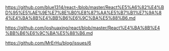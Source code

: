 https://github.com/blue1314/react-/blob/master/React%E5%A6%82%E4%BD%95%E5%AE%9E%E7%8E%B0%E8%87%AA%E5%B7%B1%E7%9A%84%E4%BA%8B%E4%BB%B6%E6%9C%BA%E5%88%B6.md

https://github.com/joshuaxing/react/blob/master/React%E4%BA%8B%E4%BB%B6%E6%9C%BA%E5%88%B6.md

https://github.com/MrErHu/blog/issues/6